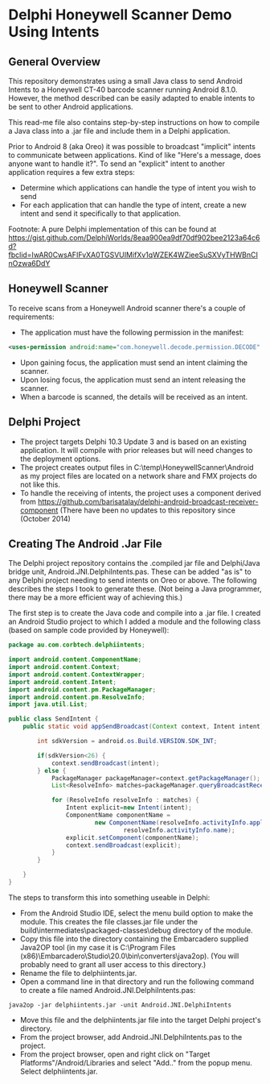 # Delphi Honeywell Scanner Demo Using Intents
## General Overview
This repository demonstrates using a small Java class to send Android Intents to a Honeywell CT-40 barcode scanner running Android 8.1.0. However, the method described can be easily adapted to enable intents to be sent to other Android applications. 

This read-me file also contains step-by-step instructions on how to compile a Java class into a .jar file and include them in a Delphi application.

Prior to Android 8 (aka Oreo) it was possible to broadcast "implicit" intents to communicate between applications. Kind of like "Here's a message,
does anyone want to handle it?". To send an "explicit" intent to another application requires a few extra steps:

* Determine which applications can handle the type of intent you wish to send
* For each application that can handle the type of intent, create a new intent and send it specifically to that application.

Footnote: A pure Delphi implementation of this can be found at https://gist.github.com/DelphiWorlds/8eaa900ea9df70df902bee2123a64c6d?fbclid=IwAR0CwsAFIFvXA0TGSVUIMifXv1qWZEK4WZieeSuSXVyTHWBnCInOzwa6DdY

## Honeywell Scanner
To receive scans from a Honeywell Android scanner there's a couple of requirements:
* The application must have the following permission in the manifest:
```xml
<uses-permission android:name="com.honeywell.decode.permission.DECODE" />
```
* Upon gaining focus, the application must send an intent claiming the scanner.
* Upon losing focus, the application must send an intent releasing the scanner.
* When a barcode is scanned, the details will be received as an intent.

## Delphi Project
* The project targets Delphi 10.3 Update 3 and is based on an existing application. It will compile with prior releases but will need changes to the deployment options.
* The project creates output files in C:\temp\HoneywellScanner\Android as my project files are located on a network share and FMX projects do not like this.
* To handle the receiving of intents, the project uses a component derived from https://github.com/barisatalay/delphi-android-broadcast-receiver-component (There have been no updates to this repository since (October 2014)

## Creating The Android .Jar File
The Delphi project repository contains the .compiled jar file and Delphi/Java bridge unit, Android.JNI.DelphiIntents.pas. These can be added "as is" to any Delphi project needing to send intents on Oreo or above. The following describes the steps I took to generate these. (Not being a Java programmer, there may be a more efficient way of achieving this.)

The first step is to create the Java code and compile into a .jar file. I created an Android Studio project to which I added a module and the following class (based on sample code provided by Honeywell):
```Java
package au.com.corbtech.delphiintents;

import android.content.ComponentName;
import android.content.Context;
import android.content.ContextWrapper;
import android.content.Intent;
import android.content.pm.PackageManager;
import android.content.pm.ResolveInfo;
import java.util.List;

public class SendIntent {
    public static void appSendBroadcast(Context context, Intent intent){

        int sdkVersion = android.os.Build.VERSION.SDK_INT;

        if(sdkVersion<26) {
            context.sendBroadcast(intent);
        } else {
            PackageManager packageManager=context.getPackageManager();
            List<ResolveInfo> matches=packageManager.queryBroadcastReceivers(intent, 0);

            for (ResolveInfo resolveInfo : matches) {
                Intent explicit=new Intent(intent);
                ComponentName componentName =
                        new ComponentName(resolveInfo.activityInfo.applicationInfo.packageName,
                                resolveInfo.activityInfo.name);
                explicit.setComponent(componentName);
                context.sendBroadcast(explicit);
            }
        }

    }
}
```
The steps to transform this into something useable in Delphi:
* From the Android Studio IDE, select the menu build option to make the module. This creates the file classes.jar file under the build\intermediates\packaged-classes\debug directory of the module. 
* Copy this file into the directory containing the Embarcadero supplied Java2OP tool (in my case it is C:\Program Files (x86)\Embarcadero\Studio\20.0\bin\converters\java2op\). (You will probably need to grant all user access to this directory.)
* Rename the file to delphiintents.jar.
* Open a command line in that directory and run the following command to create  a file named Android.JNI.DelphiIntents.pas:
```
java2op -jar delphiintents.jar -unit Android.JNI.DelphiIntents
```

* Move this file and the delphiintents.jar file into the target Delphi project's directory.
* From the project browser, add Android.JNI.DelphiIntents.pas to the project.
* From the project browser, open and right click on "Target Platforms"/Android/Libraries and select "Add.." from the popup menu. Select delphiintents.jar.

